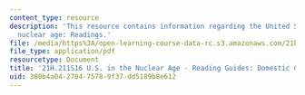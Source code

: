 ```yaml
---
content_type: resource
description: 'This resource contains information regarding the United States in the
  nuclear age: Readings.'
file: /media/https%3A/open-learning-course-data-rc.s3.amazonaws.com/21h-211-the-united-states-in-the-nuclear-age-spring-2016/380b4a04270475789f37dd5189b8e612_MIT21H_211S16_Domestic.pdf
file_type: application/pdf
resourcetype: Document
title: '21H.211S16 U.S. in the Nuclear Age - Reading Guides: Domestic Containment'
uid: 380b4a04-2704-7578-9f37-dd5189b8e612
---
```

